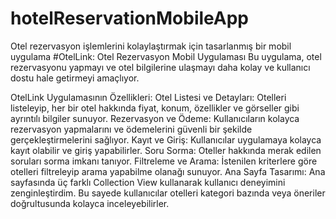 # hotelReservationMobileApp
Otel rezervasyon işlemlerini kolaylaştırmak için tasarlanmış bir mobil uygulama
#OtelLink: Otel Rezervasyon Mobil Uygulaması
Bu uygulama, otel rezervasyonu yapmayı ve otel bilgilerine ulaşmayı daha kolay ve kullanıcı dostu hale getirmeyi amaçlıyor.

OtelLink Uygulamasının Özellikleri:
Otel Listesi ve Detayları: Otelleri listeleyip, her bir otel hakkında fiyat, konum, özellikler ve görseller gibi ayrıntılı bilgiler sunuyor.
Rezervasyon ve Ödeme: Kullanıcıların kolayca rezervasyon yapmalarını ve ödemelerini güvenli bir şekilde gerçekleştirmelerini sağlıyor.
Kayıt ve Giriş: Kullanıcılar uygulamaya kolayca kayıt olabilir ve giriş yapabilirler.
Soru Sorma: Oteller hakkında merak edilen soruları sorma imkanı tanıyor.
Filtreleme ve Arama: İstenilen kriterlere göre otelleri filtreleyip arama yapabilme olanağı sunuyor.
Ana Sayfa Tasarımı:
Ana sayfasında üç farklı Collection View kullanarak kullanıcı deneyimini zenginleştirdim. Bu sayede kullanıcılar otelleri kategori bazında veya öneriler doğrultusunda kolayca inceleyebilirler.
